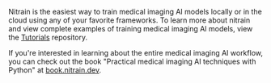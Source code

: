 Nitrain is the easiest way to train medical imaging AI models locally or in the cloud using any of your favorite frameworks. To learn more about nitrain and view complete examples of training medical imaging AI models, view the [Tutorials](https://github.com/nitrain/tutorials) repository.

If you're interested in learning about the entire medical imaging AI workflow, you can check out the book "Practical medical imaging AI techniques with Python" at [book.nitrain.dev](https://book.nitrain.dev).
